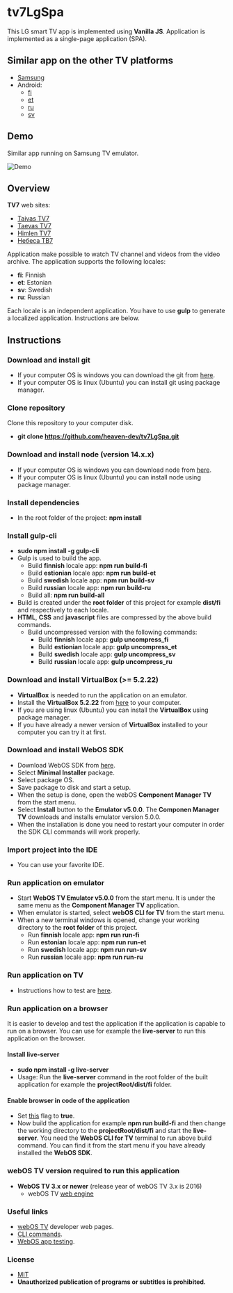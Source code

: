 # tv7LgSpa

This LG smart TV app is implemented using __Vanilla JS__. Application is implemented as a single-page application (SPA).

## Similar app on the other TV platforms
  - [Samsung](https://github.com/heaven-dev/tv7SamsungNg)
  - Android:
    - [fi](https://github.com/heaven-dev/taivasTv7Android)
    - [et](https://github.com/heaven-dev/taevasTv7Android)
    - [ru](https://github.com/heaven-dev/nebesaTv7Android)
    - [sv](https://github.com/heaven-dev/himlenTv7Android)

## Demo

Similar app running on Samsung TV emulator.

![Demo](https://github.com/heaven-dev/demo/blob/main/demo/demo.gif)

## Overview

__TV7__ web sites:
  - [Taivas TV7](https://www.tv7.fi/)
  - [Taevas TV7](https://www.tv7.ee/)
  - [Himlen TV7](https://www.himlentv7.se/)
  - [Небеса ТВ7](https://www.nebesatv7.com/)

Application make possible to watch TV channel and videos from the video archive. The application supports the following locales:
  - __fi__: Finnish
  - __et__: Estonian
  - __sv__: Swedish
  - __ru__: Russian

Each locale is an independent application. You have to use __gulp__ to generate a localized application. Instructions are below.

## Instructions

### Download and install git
  - If your computer OS is windows you can download the git from [here](https://git-scm.com/download/win).
  - If your computer OS is linux (Ubuntu) you can install git using package manager.

### Clone repository
Clone this repository to your computer disk.
  - __git clone https://github.com/heaven-dev/tv7LgSpa.git__

### Download and install node (version 14.x.x)
  - If your computer OS is windows you can download node from [here](https://nodejs.org/en/download/).
  - If your computer OS is linux (Ubuntu) you can install node using package manager.

### Install dependencies
  - In the root folder of the project: __npm install__

### Install gulp-cli
  - __sudo npm install -g gulp-cli__
  - Gulp is used to build the app.
    - Build __finnish__ locale app: __npm run build-fi__
    - Build __estionian__ locale app: __npm run build-et__
    - Build __swedish__ locale app: __npm run build-sv__
    - Build __russian__ locale app: __npm run build-ru__
    - Build all: __npm run build-all__
  - Build is created under the __root folder__ of this project for example __dist/fi__ and respectively to each locale.
  - __HTML__, __CSS__ and __javascript__ files are compressed by the above build commands.
    - Build uncompressed version with the following commands:
      - Build __finnish__ locale app: __gulp uncompress_fi__
      - Build __estionian__ locale app: __gulp uncompress_et__
      - Build __swedish__ locale app: __gulp uncompress_sv__
      - Build __russian__ locale app: __gulp uncompress_ru__

### Download and install VirtualBox (>= 5.2.22)
  - __VirtualBox__ is needed to run the application on an emulator.
  - Install the __VirtualBox 5.2.22__ from [here](https://www.virtualbox.org/wiki/Download_Old_Builds_5_2) to your computer.
  - If you are using linux (Ubuntu) you can install the __VirtualBox__ using package manager.
  - If you have already a newer version of __VirtualBox__ installed to your computer you can try it at first.

### Download and install WebOS SDK
  - Download WebOS SDK from [here](http://webostv.developer.lge.com/sdk/installation/).
  - Select __Minimal Installer__ package.
  - Select package OS.
  - Save package to disk and start a setup.
  - When the setup is done, open the webOS __Component Manager TV__ from the start menu.
  - Select __Install__ button to the __Emulator v5.0.0__. The __Componen Manager TV__ downloads and installs emulator version 5.0.0.
  - When the installation is done you need to restart your computer in order the SDK CLI commands will work properly.

### Import project into the IDE
  - You can use your favorite IDE.

### Run application on emulator
  - Start __WebOS TV Emulator v5.0.0__ from the start menu. It is under the same menu as the __Component Manager TV__ application.
  - When emulator is started, select __webOS CLI for TV__ from the start menu. 
  - When a new terminal windows is opened, change your working directory to the __root folder__ of this project.
    - Run __finnish__ locale app: __npm run run-fi__
    - Run __estonian__ locale app: __npm run run-et__
    - Run __swedish__ locale app: __npm run run-sv__
    - Run __russian__ locale app: __npm run run-ru__

### Run application on TV
  - Instructions how to test are [here](https://webostv.developer.lge.com/develop/app-test/).

### Run application on a browser
It is easier to develop and test the application if the application is capable to run on a browser. You can use for example the __live-server__ to run this application on the browser.

#### Install live-server
  - __sudo npm install -g live-server__
  - Usage: Run the __live-server__ command in the root folder of the built application for example the __projectRoot/dist/fi__ folder.
    
#### Enable browser in code of the application
  - Set [this](https://github.com/heaven-dev/tv7LgSpa/blob/master/js/util/constants.js#L3) flag to __true__.
  - Now build the application for example __npm run build-fi__ and then change the working directory to the __projectRoot/dist/fi__ and start the __live-server__. You need the __WebOS CLI for TV__ terminal to run above build command. You can find it from the start menu if you have already installed the __WebOS SDK__.

### webOS TV version required to run this application 
  - __WebOS TV 3.x or newer__ (release year of webOS TV 3.x is 2016)
    - webOS TV [web engine](http://webostv.developer.lge.com/discover/specifications/web-engine/)

### Useful links
  - [webOS TV](http://webostv.developer.lge.com/) developer web pages.
  - [CLI commands](http://webostv.developer.lge.com/sdk/tools/using-webos-tv-cli/).
  - [WebOS app testing](https://webostv.developer.lge.com/develop/app-test/).

### License
 - [MIT](https://github.com/heaven-dev/tv7LgSpa/blob/master/LICENSE.md)
 - __Unauthorized publication of programs or subtitles is prohibited.__

 